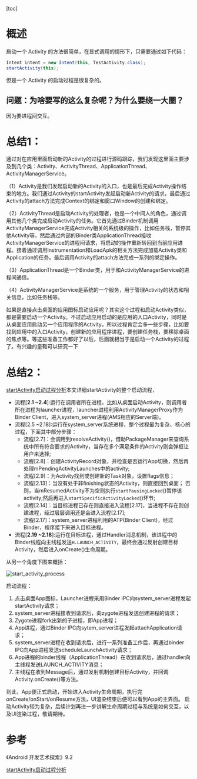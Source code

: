 

[toc]

# 概述

启动一个 Activity 的方法很简单，在显式调用的情形下，只需要通过如下代码：

```Java
Intent intent = new Intent(this, TestActivity.class);
startActivity(this);
```

但是一个 Activity 的启动过程是很复杂的。

## 问题：为啥要写的这么复杂呢？为什么要绕一大圈？

因为要进程间交互。

# 总结1：

通过对在应用里面启动新的Activity的过程进行源码跟踪，我们发现这里面主要涉及到几个类：Activity、ActivityThread、ApplicationThread、ActivityManagerService。

（1）Activity是我们发起启动新的Activity的入口，也是最后完成Activity操作结束的地方。我们通过Activity的startActivity发起启动新Activity的请求，最后通过Activity的attach方法完成Context的绑定和窗口Window的创建和绑定。

（2）ActivityThread是启动Activity的处理者，也是一个中间人的角色，通过调用其他几个类完成启动Activity的任务。它首先通过Binder机制调用ActivityManagerService完成Activity相关的系统级的操作，比如任务栈，暂停其他Activity等，然后通过内部的Binder类ApplicationThread接收ActivityManagerService的进程间请求，将启动的操作重新转回到当前应用进程。接着通过调用Instrumentation和LoadApk的相关方法完成加载Activity类和Application的任务。最后调用Activity的attach方法完成一系列的绑定操作。

（3）ApplicationThread是一个Binder类，用于和ActivityManagerService的进程间通信。

（4）ActivityManagerService是系统的一个服务，用于管理Activity的状态和相关信息，比如任务栈等。

如果是直接点击桌面的应用图标启动应用呢？其实这个过程和启动Activity类似，都是需要启动一个Activity。不过启动应用启动的是应用的入口Activity，同时是从桌面应用启动另一个应用程序的Activity，所以过程肯定会多一些步骤，比如要找到应用中的入口Activity，创建新的应用程序进程，要创建任务栈，要移除桌面的焦点等。等这些准备工作都好了以后，后面就相当于是启动一个Activity的过程了。有兴趣的童鞋可以研究一下


# 总结2：

[startActivity启动过程分析](http://gityuan.com/2016/03/12/start-activity/)本文详细startActivity的整个启动流程，

- 流程[**2.1 ~2.4**]:运行在调用者所在进程，比如从桌面启动Activity，则调用者所在进程为launcher进程，launcher进程利用ActivityManagerProxy作为Binder Client，进入system_server进程(AMS相应的Server端)。
- 流程[2.5 ~2.18]:运行在system_server系统进程，整个过程最为复杂、核心的过程，下面其中部分步骤：
  - 流程[2.7]：会调用到resolveActivity()，借助PackageManager来查询系统中所有符合要求的Activity，当存在多个满足条件的Activity则会弹框让用户来选择;
  - 流程[2.8]：创建ActivityRecord对象，并检查是否运行App切换，然后再处理mPendingActivityLaunches中的activity;
  - 流程[2.9]：为Activity找到或创建新的Task对象，设置flags信息；
  - 流程[2.13]：当没有处于非finishing状态的Activity，则直接回到桌面； 否则，当mResumedActivity不为空则执行`startPausingLocked`()暂停该activity;然后再进入`startSpecificActivityLocked`()环节;
  - 流程[2.14]：当目标进程已存在则直接进入流程[2.17]，当进程不存在则创建进程，经过层层调用还是会进入流程[2.17];
  - 流程[2.17]：system_server进程利用的ATP(Binder Client)，经过Binder，程序接下来进入目标进程。
- 流程[**2.19 ~2.18**]:运行在目标进程，通过Handler消息机制，该进程中的Binder线程向主线程发送`H.LAUNCH_ACTIVITY`，最终会通过反射创建目标Activity，然后进入onCreate()生命周期。

从另一个角度下图来概括：

![start_activity_process](assets/start_activity_process.jpg)

启动流程：

1. 点击桌面App图标，Launcher进程采用Binder IPC向system_server进程发起startActivity请求；
2. system_server进程接收到请求后，向zygote进程发送创建进程的请求；
3. Zygote进程fork出新的子进程，即App进程；
4. App进程，通过Binder IPC向sytem_server进程发起attachApplication请求；
5. system_server进程在收到请求后，进行一系列准备工作后，再通过binder IPC向App进程发送scheduleLaunchActivity请求；
6. App进程的binder线程（ApplicationThread）在收到请求后，通过handler向主线程发送LAUNCH_ACTIVITY消息；
7. 主线程在收到Message后，通过发射机制创建目标Activity，并回调Activity.onCreate()等方法。

到此，App便正式启动，开始进入Activity生命周期，执行完onCreate/onStart/onResume方法，UI渲染结束后便可以看到App的主界面。 启动Activity较为复杂，后续计划再进一步讲解生命周期过程与系统是如何交互，以及UI渲染过程，敬请期待。

# 参考

《Android 开发艺术探索》9.2

[startActivity启动过程分析](http://gityuan.com/2016/03/12/start-activity/)
